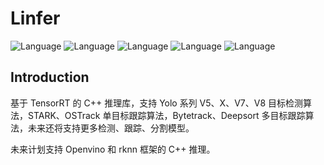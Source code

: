 

# Linfer

![Language](https://img.shields.io/badge/language-c++-brightgreen) ![Language](https://img.shields.io/badge/CUDA-11.8-brightgreen) ![Language](https://img.shields.io/badge/TensorRT-8.5.3.1-brightgreen) ![Language](https://img.shields.io/badge/OpenCV-4.5.5-brightgreen) ![Language](https://img.shields.io/badge/ubuntu-20.04-brightorigin)

## Introduction

基于 TensorRT 的 C++ 推理库，支持 Yolo 系列 V5、X、V7、V8 目标检测算法，STARK、OSTrack 单目标跟踪算法，Bytetrack、Deepsort 多目标跟踪算法，未来还将支持更多检测、跟踪、分割模型。

未来计划支持 Openvino 和 rknn 框架的 C++ 推理。





